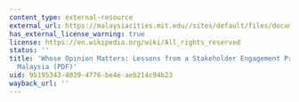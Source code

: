 ```yaml
---
content_type: external-resource
external_url: https://malaysiacities.mit.edu//sites/default/files/documents/Pathak.pdf
has_external_license_warning: true
license: https://en.wikipedia.org/wiki/All_rights_reserved
status: ''
title: 'Whose Opinion Matters: Lessons from a Stakeholder Engagement Process for Penang,
  Malaysia (PDF)'
uid: 95195343-4039-4776-be4e-aeb214c94b23
wayback_url: ''
---
```

